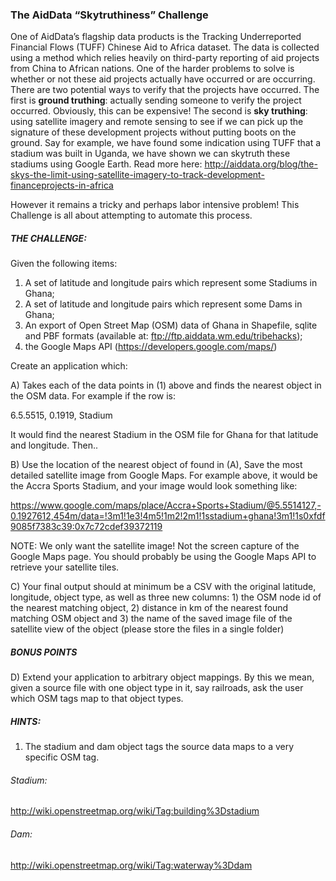### The AidData “Skytruthiness” Challenge

One of AidData’s flagship data products is the Tracking Underreported Financial Flows (TUFF)
Chinese Aid to Africa dataset. The data is collected using a method which relies heavily on third-party
reporting of aid projects from China to African nations. One of the harder problems to solve is whether
or not these aid projects actually have occurred or are occurring. There are two potential ways to verify
that the projects have occurred. The first is **ground truthing**: actually sending someone to verify the
project occurred. Obviously, this can be expensive! The second is **sky truthing**: using satellite imagery
and remote sensing to see if we can pick up the signature of these development projects without putting
boots on the ground. Say for example, we have found some indication using TUFF that a stadium was
built in Uganda, we have shown we can skytruth these stadiums using Google Earth. Read more here:
http://aiddata.org/blog/the-skys-the-limit-using-satellite-imagery-to-track-development-financeprojects-in-africa

However it remains a tricky and perhaps labor intensive problem! This Challenge is all about
attempting to automate this process.

##### THE CHALLENGE:

Given the following items:

1. A set of latitude and longitude pairs which represent some Stadiums in Ghana;
2. A set of latitude and longitude pairs which represent some Dams in Ghana;
3. An export of Open Street Map (OSM) data of Ghana in Shapefile, sqlite and PBF formats (available at: ftp://ftp.aiddata.wm.edu/tribehacks);
4. the Google Maps API (https://developers.google.com/maps/)

Create an application which:

A) Takes each of the data points in (1) above and finds the nearest object in the OSM data. For example if the row is:

6.5.5515, 0.1919, Stadium

It would find the nearest Stadium in the OSM file for Ghana for that latitude and longitude. Then..

B) Use the location of the nearest object of found in (A), Save the most detailed satellite image from Google Maps. For example above, it would be the Accra Sports Stadium, and your image would look something like:

https://www.google.com/maps/place/Accra+Sports+Stadium/@5.5514127,-0.1927612,454m/data=!3m1!1e3!4m5!1m2!2m1!1sstadium+ghana!3m1!1s0xfdf9085f7383c39:0x7c72cdef39372119

NOTE: We only want the satellite image! Not the screen capture of the Google Maps page. You should probably be using the Google Maps API to retrieve your satellite tiles.

C) Your final output should at minimum be a CSV with the original latitude, longitude, object type, as
well as three new columns: 1) the OSM node id of the nearest matching object, 2) distance in km of the nearest found matching OSM object and 3) the name of the saved image file of the satellite view of the object (please store the files in a single folder)

##### BONUS POINTS

D) Extend your application to arbitrary object mappings. By this we mean, given a source file with one
object type in it, say railroads, ask the user which OSM tags map to that object types.

##### HINTS:

1) The stadium and dam object tags the source data maps to a very specific OSM tag.

###### Stadium:
http://wiki.openstreetmap.org/wiki/Tag:building%3Dstadium

###### Dam:
http://wiki.openstreetmap.org/wiki/Tag:waterway%3Ddam
